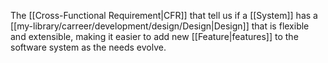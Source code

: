 The [[Cross-Functional Requirement|CFR]] that tell us if a [[System]] has a [[my-library/carreer/development/design/Design|Design]] that is flexible and extensible, making it easier to add new [[Feature|features]] to the software system as the needs evolve.